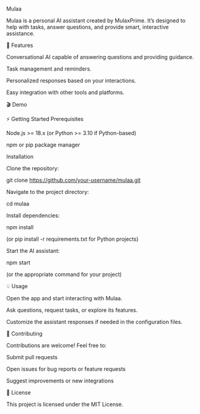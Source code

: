 Mulaa

Mulaa is a personal AI assistant created by MulaxPrime. It’s designed to help with tasks, answer questions, and provide smart, interactive assistance.

🚀 Features

Conversational AI capable of answering questions and providing guidance.

Task management and reminders.

Personalized responses based on your interactions.

Easy integration with other tools and platforms.

🎬 Demo

⚡ Getting Started
Prerequisites

Node.js >= 18.x (or Python >= 3.10 if Python-based)

npm or pip package manager

Installation

Clone the repository:

git clone https://github.com/your-username/mulaa.git


Navigate to the project directory:

cd mulaa


Install dependencies:

npm install


(or pip install -r requirements.txt for Python projects)

Start the AI assistant:

npm start


(or the appropriate command for your project)

💡 Usage

Open the app and start interacting with Mulaa.

Ask questions, request tasks, or explore its features.

Customize the assistant responses if needed in the configuration files.

🤝 Contributing

Contributions are welcome! Feel free to:

Submit pull requests

Open issues for bug reports or feature requests

Suggest improvements or new integrations

📝 License

This project is licensed under the MIT License.
